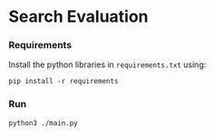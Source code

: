 # Search Evaluation

### Requirements

Install the python libraries in `requirements.txt` using:

```
pip install -r requirements
```

### Run

```
python3 ./main.py
```
